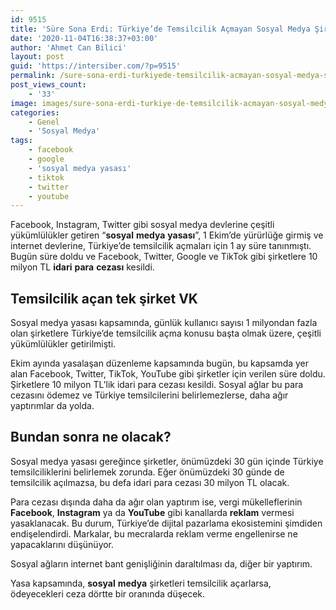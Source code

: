 ```yaml
---
id: 9515
title: 'Süre Sona Erdi: Türkiye’de Temsilcilik Açmayan Sosyal Medya Şirketlerine 10 Milyon TL Ceza'
date: '2020-11-04T16:38:37+03:00'
author: 'Ahmet Can Bilici'
layout: post
guid: 'https://intersiber.com/?p=9515'
permalink: /sure-sona-erdi-turkiyede-temsilcilik-acmayan-sosyal-medya-sirketlerine-10-milyon-tl-ceza/
post_views_count:
    - '33'
image: images/sure-sona-erdi-turkiye-de-temsilcilik-acmayan-sosyal-medya-sitelerine-10-milyon-tl-ceza.png
categories:
    - Genel
    - 'Sosyal Medya'
tags:
    - facebook
    - google
    - 'sosyal medya yasası'
    - tiktok
    - twitter
    - youtube
---
```


Facebook, Instagram, Twitter gibi sosyal medya devlerine çeşitli yükümlülükler getiren “**sosyal** **medya** **yasası**”, 1 Ekim’de yürürlüğe girmiş ve internet devlerine, Türkiye’de temsilcilik açmaları için 1 ay süre tanınmıştı. Bugün süre doldu ve Facebook, Twitter, Google ve TikTok gibi şirketlere 10 milyon TL **idari** **para** **cezası** kesildi.

## Temsilcilik açan tek şirket VK

Sosyal medya yasası kapsamında, günlük kullanıcı sayısı 1 milyondan fazla olan şirketlere Türkiye’de temsilcilik açma konusu başta olmak üzere, çeşitli yükümlülükler getirilmişti.

Ekim ayında yasalaşan düzenleme kapsamında bugün, bu kapsamda yer alan Facebook, Twitter, TikTok, YouTube gibi şirketler için verilen süre doldu. Şirketlere 10 milyon TL’lik idari para cezası kesildi. Sosyal ağlar bu para cezasını ödemez ve Türkiye temsilcilerini belirlemezlerse, daha ağır yaptırımlar da yolda.

## Bundan sonra ne olacak?

Sosyal medya yasası gereğince şirketler, önümüzdeki 30 gün içinde Türkiye temsilciliklerini belirlemek zorunda. Eğer önümüzdeki 30 günde de temsilcilik açılmazsa, bu defa idari para cezası 30 milyon TL olacak.

Para cezası dışında daha da ağır olan yaptırım ise, vergi mükelleflerinin **Facebook**, **Instagram** ya da **YouTube** gibi kanallarda **reklam** vermesi yasaklanacak. Bu durum, Türkiye’de dijital pazarlama ekosistemini şimdiden endişelendirdi. Markalar, bu mecralarda reklam verme engellenirse ne yapacaklarını düşünüyor.

Sosyal ağların internet bant genişliğinin daraltılması da, diğer bir yaptırım.

Yasa kapsamında, **sosyal** **medya** şirketleri temsilcilik açarlarsa, ödeyecekleri ceza dörtte bir oranında düşecek.
